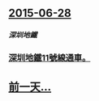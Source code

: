 ## [2015-06-28](/zh/news/2015/06/28/index.md)

##### 深圳地鐵
### [深圳地鐵11號線通車。](/zh/news/2015/06/28/深圳地鐵11號線通車.md)
## [前一天...](/zh/news/2015/06/27/index.md)

